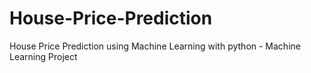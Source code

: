 # House-Price-Prediction
House Price Prediction using Machine Learning with python - Machine Learning Project

